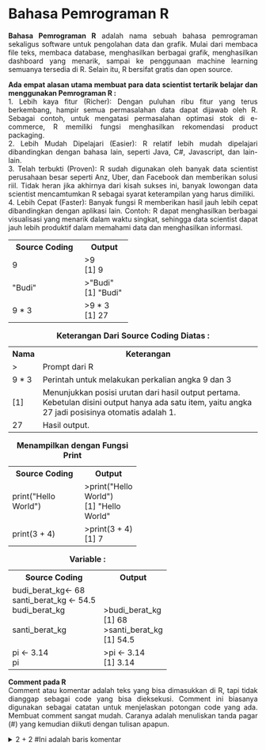 <h1>Bahasa Pemrograman R</h1>
<p align="justify"><b>Bahasa Pemrograman R</b> adalah nama sebuah bahasa pemrograman sekaligus software untuk pengolahan data dan grafik. Mulai dari membaca file teks, membaca database, menghasilkan berbagai grafik, menghasilkan dashboard yang menarik, sampai ke penggunaan machine learning semuanya tersedia di R. Selain itu, R bersifat gratis dan open source. </p>
<p align="justify"><b>Ada empat alasan utama membuat para data scientist tertarik belajar dan menggunakan Pemrograman R :</b> </br>
1. Lebih kaya fitur (Richer): Dengan puluhan ribu fitur yang terus berkembang, hampir semua permasalahan data dapat dijawab oleh R. Sebagai contoh, untuk mengatasi permasalahan optimasi stok di e-commerce, R memiliki fungsi menghasilkan rekomendasi product packaging. </br>
2. Lebih Mudah Dipelajari (Easier): R relatif lebih mudah dipelajari dibandingkan dengan bahasa lain, seperti Java, C#, Javascript, dan lain-lain. </br>
3. Telah terbukti (Proven): R sudah digunakan oleh banyak data scientist perusahaan besar seperti Anz, Uber, dan Facebook dan memberikan solusi riil. Tidak heran jika akhirnya dari kisah sukses ini, banyak lowongan data scientist mencamtumkan R sebagai syarat keterampilan yang harus dimiliki.</br>
4. Lebih Cepat (Faster): Banyak fungsi R memberikan hasil jauh lebih cepat dibandingkan dengan aplikasi lain.
Contoh: R dapat menghasilkan berbagai visualisasi yang menarik dalam waktu singkat, sehingga data scientist dapat jauh lebih produktif dalam memahami data dan menghasilkan informasi.</p>
<table><tr><th style="width:130px">Source Coding</th>   <th style="width:80px">Output</th> </tr>
  <tr><td> 9</td>        <td>>9</br>[1] 9</td>      </tr>
  <tr><td> "Budi"</td>   <td>>"Budi" </br>[1] "Budi"</td> </tr>
  <tr><td> 9 * 3 </td>   <td>>9 * 3 </br>[1] 27</td>     </tr>     </table>
<table><caption><b>Keterangan Dari Source Coding Diatas : </b></caption>
  <tr><th>Nama</th> <th>Keterangan</th></tr>
  <tr> <td>></td> <td>Prompt dari R</td></tr>
  <tr>  <td>9 * 3</td><td>Perintah untuk melakukan perkalian angka 9 dan 3</td></tr>
   <tr>  <td>[1]</td> <td>Menunjukkan posisi urutan dari hasil output pertama. Kebetulan disini output hanya ada satu item, yaitu angka 27 jadi posisinya otomatis adalah 1.</td></tr>
  <tr> <td>27</td> <td>Hasil output.</td></tr></table>
 <table><caption><b> Menampilkan dengan Fungsi Print</b></caption>
<tr><th style="width:130px">Source Coding</th>   <th style="width:80px">Output</th> </tr>
  <tr><td> print("Hello World")</td>  <td>>print("Hello World")</br>[1] "Hello World"</td></tr>
  <tr><td> print(3 + 4) </td>   <td>>print(3 + 4)</br>[1] 7 </td> </tr></table>

<table><caption><b> Variable :</b></caption>
<tr><th>Source Coding</th>   <th >Output</th> </tr>
<tr><td>budi_berat_kg<- 68 </br> santi_berat_kg <- 54.5 </br> budi_berat_kg </br></br> santi_berat_kg</br></br></td> <td></br></br>>budi_berat_kg</br>[1] 68</br> >santi_berat_kg </br>[1] 54.5</td> </tr> 
   <tr><td> pi <- 3.14 </br> pi</br></td>  <td>>pi <- 3.14</br>[1] 3.14 </td>      </tr>    </table>
<p align="justify"><b>Comment pada R </b></br>Comment atau komentar adalah teks yang bisa dimasukkan di R, tapi tidak dianggap sebagai code yang bisa dieksekusi. Comment ini biasanya digunakan sebagai catatan untuk menjelaskan potongan code yang ada. Membuat comment sangat mudah. Caranya adalah menuliskan tanda pagar (<b></b>#) yang kemudian diikuti dengan tulisan apapun.</p>
<details>
  <summary>2 + 2 #Ini adalah baris komentar</summary>
  <p><i>Output</i> [1] 4</p>
</details>
